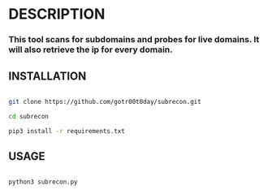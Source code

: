 # DESCRIPTION

<h3> This tool scans for subdomains and probes for live domains. It will also retrieve the ip for every domain.</h3>

## INSTALLATION

```bash

git clone https://github.com/gotr00t0day/subrecon.git

cd subrecon

pip3 install -r requirements.txt

```

## USAGE

```bash

python3 subrecon.py

```

